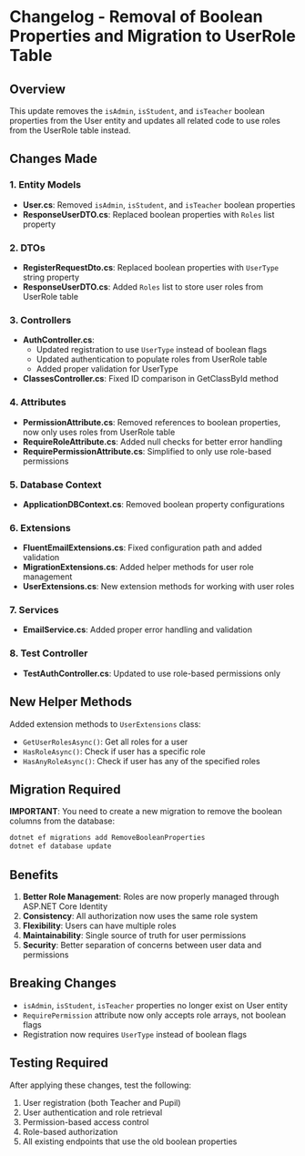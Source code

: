 # Changelog - Removal of Boolean Properties and Migration to UserRole Table

## Overview
This update removes the `isAdmin`, `isStudent`, and `isTeacher` boolean properties from the User entity and updates all related code to use roles from the UserRole table instead.

## Changes Made

### 1. Entity Models
- **User.cs**: Removed `isAdmin`, `isStudent`, and `isTeacher` boolean properties
- **ResponseUserDTO.cs**: Replaced boolean properties with `Roles` list property

### 2. DTOs
- **RegisterRequestDto.cs**: Replaced boolean properties with `UserType` string property
- **ResponseUserDTO.cs**: Added `Roles` list to store user roles from UserRole table

### 3. Controllers
- **AuthController.cs**: 
  - Updated registration to use `UserType` instead of boolean flags
  - Updated authentication to populate roles from UserRole table
  - Added proper validation for UserType
- **ClassesController.cs**: Fixed ID comparison in GetClassById method

### 4. Attributes
- **PermissionAttribute.cs**: Removed references to boolean properties, now only uses roles from UserRole table
- **RequireRoleAttribute.cs**: Added null checks for better error handling
- **RequirePermissionAttribute.cs**: Simplified to only use role-based permissions

### 5. Database Context
- **ApplicationDBContext.cs**: Removed boolean property configurations

### 6. Extensions
- **FluentEmailExtensions.cs**: Fixed configuration path and added validation
- **MigrationExtensions.cs**: Added helper methods for user role management
- **UserExtensions.cs**: New extension methods for working with user roles

### 7. Services
- **EmailService.cs**: Added proper error handling and validation

### 8. Test Controller
- **TestAuthController.cs**: Updated to use role-based permissions only

## New Helper Methods
Added extension methods to `UserExtensions` class:
- `GetUserRolesAsync()`: Get all roles for a user
- `HasRoleAsync()`: Check if user has a specific role
- `HasAnyRoleAsync()`: Check if user has any of the specified roles

## Migration Required
**IMPORTANT**: You need to create a new migration to remove the boolean columns from the database:

```bash
dotnet ef migrations add RemoveBooleanProperties
dotnet ef database update
```

## Benefits
1. **Better Role Management**: Roles are now properly managed through ASP.NET Core Identity
2. **Consistency**: All authorization now uses the same role system
3. **Flexibility**: Users can have multiple roles
4. **Maintainability**: Single source of truth for user permissions
5. **Security**: Better separation of concerns between user data and permissions

## Breaking Changes
- `isAdmin`, `isStudent`, `isTeacher` properties no longer exist on User entity
- `RequirePermission` attribute now only accepts role arrays, not boolean flags
- Registration now requires `UserType` instead of boolean flags

## Testing Required
After applying these changes, test the following:
1. User registration (both Teacher and Pupil)
2. User authentication and role retrieval
3. Permission-based access control
4. Role-based authorization
5. All existing endpoints that use the old boolean properties
